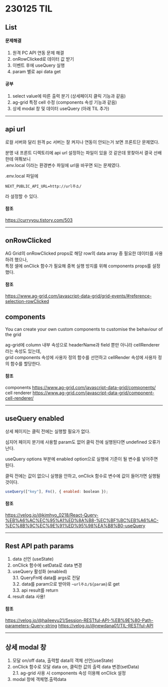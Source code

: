 # 230125 TIL

## List

#### 문제해결

1. 원격 PC API 연동 문제 해결
2. onRowClicked로 데이터 값 받기
3. 이벤트 후에 useQuery 실행
4. param 별로 api data get

#### 공부

1. select value에 따른 출력 분기 (상세페이지 클릭 기능과 같음)
2. ag-grid 특정 cell 수정 (components 속성 기능과 같음)
3. 상세 modal 창 및 데이터 useQuery (아래 TIL 추가)

---

## api url

로컬 서버와 달리 원격 pc 서버는 잘 켜지나 연동이 안되는거 보면 프론트단 문제였다.

분명 내 프론트 디렉토리에 api url 설정하는 파일이 있을 것 같은데 못찾아서 결국 선배한테 여쭤보니  
.env.local 이라는 환경변수 파일에 url을 바꾸면 되는 문제였다.

.env.local 파일에

```env
NEXT_PUBLIC_API_URL=http://url주소/
```

라 설정할 수 있다.

#### 참조

https://curryyou.tistory.com/503

---

## onRowClicked

AG Grid의 onRowClicked props로 해당 row의 data array 중 필요한 데이터를 사용하려 했으나,  
특정 셀에 onClick 함수가 필요해 중복 실행 방지를 위해 components props를 설정했다.

#### 참조

https://www.ag-grid.com/javascript-data-grid/grid-events/#reference-selection-rowClicked

## components

You can create your own custom components to customise the behaviour of the grid

ag-grid에 column 내부 속성으로 headerName과 field 뿐만 아니라 cellRenderer라는 속성도 있는데,  
grid components 속성에 사용자 정의 함수를 선언하고 cellRender 속성에 사용자 정의 함수를 할당한다.

#### 참조

components https://www.ag-grid.com/javascript-data-grid/components/  
cell renderer https://www.ag-grid.com/javascript-data-grid/component-cell-renderer/

---

## useQuery enabled

상세 페이지는 클릭 전에는 실행할 필요가 없다.

심지어 페이지 분기에 사용할 param도 없어 클릭 전에 실행된다면 undefined 오류가 난다.

useQuery options 부분에 enabled option으로 실행에 기준이 될 변수를 넣어주면 된다.

클릭 전에는 값이 없으니 실행을 안하고, onClick 함수로 변수에 값이 들어가면 실행될 것이다.

```javascript
useQuery(["key"], Fn(), { enabled: boolean });
```

#### 참조

https://velog.io/@kimhyo_0218/React-Query-%EB%A6%AC%EC%95%A1%ED%8A%B8-%EC%BF%BC%EB%A6%AC-%EC%8B%9C%EC%9E%91%ED%95%98%EA%B8%B0-useQuery

---

## Rest API path params

1. data 선언 (useState)
2. onClick 함수에 setData로 data 변경
3. useQuery 활성화 (enabled)  
   3.1. QueryFn에 data를 args로 전달  
   3.2. data를 param으로 받아와 `~url주소/${param}`로 get  
   3.3. api result를 return
4. result data 사용!

#### 참조

https://velog.io/@haileeyu21/Session-RESTful-API-%EB%9E%80-Path-parameters-Query-string
https://velog.io/@newdana01/TIL-RESTful-API

---

## 상세 modal 창

1. 모달 on/off data, 출력할 data의 객체 선언(useState)
2. onClick 함수로 모달 data on, 클릭한 값의 출력 data 변경(setData)  
   2.1. ag-grid 사용 시 components 속성 이용해 onClick 설정
3. modal 창에 객체명.출력data
